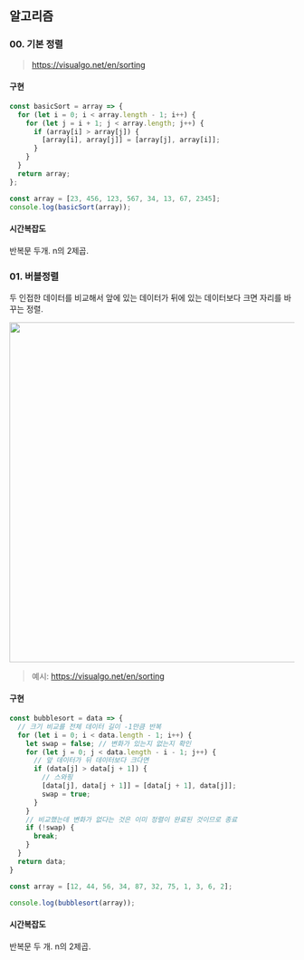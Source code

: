 ## 알고리즘

### 00. 기본 정렬

> https://visualgo.net/en/sorting

#### 구현
```js
const basicSort = array => {
  for (let i = 0; i < array.length - 1; i++) {
    for (let j = i + 1; j < array.length; j++) {
      if (array[i] > array[j]) {
        [array[i], array[j]] = [array[j], array[i]];
      }
    }
  }
  return array;
};

const array = [23, 456, 123, 567, 34, 13, 67, 2345];
console.log(basicSort(array));
```

#### 시간복잡도

반복문 두개. n의 2제곱.

### 01. 버블정렬

두 인접한 데이터를 비교해서 앞에 있는 데이터가 뒤에 있는 데이터보다 크면 자리를 바꾸는 정렬.

<img src="https://upload.wikimedia.org/wikipedia/commons/c/c8/Bubble-sort-example-300px.gif" width=600/>

> 예시: https://visualgo.net/en/sorting

#### 구현

```js
const bubblesort = data => {
  // 크기 비교를 전체 데이터 길이 -1만큼 반복
  for (let i = 0; i < data.length - 1; i++) {
    let swap = false; // 변화가 있는지 없는지 확인
    for (let j = 0; j < data.length - i - 1; j++) {
      // 앞 데이터가 뒤 데이터보다 크다면
      if (data[j] > data[j + 1]) {
        // 스와핑
        [data[j], data[j + 1]] = [data[j + 1], data[j]];
        swap = true;
      }
    }
    // 비교했는데 변화가 없다는 것은 이미 정렬이 완료된 것이므로 종료
    if (!swap) {
      break;
    }
  }
  return data;
}

const array = [12, 44, 56, 34, 87, 32, 75, 1, 3, 6, 2];

console.log(bubblesort(array));
```

#### 시간복잡도
반복문 두 개. n의 2제곱.

